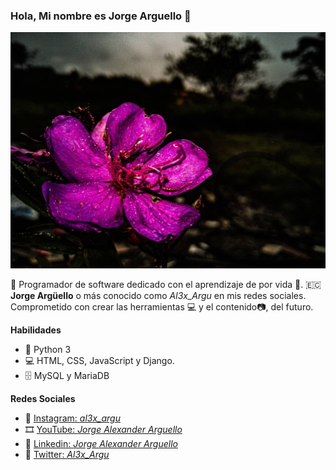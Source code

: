 ### Hola, Mi nombre es Jorge Arguello 👋
![Banner](Imagenes/banner.jpg)

🤖 Programador de software dedicado con el aprendizaje de por vida 📘. 🇪🇨 **Jorge Argüello** o más conocido como *Al3x_Argu* en mis redes sociales. Comprometido con crear las herramientas 💻 y el contenido📷, del futuro.

**Habilidades**
- 🐍 Python 3
- 💻 HTML, CSS, JavaScript y Django.
- 🗄 MySQL y MariaDB

**Redes Sociales**
- 📸 [Instagram: *al3x_argu*](https://www.instagram.com/al3x_argu/)
- 🎞 [YouTube: *Jorge Alexander Arguello*](https://www.youtube.com/channel/UCVgabwEiFAunNH6c7abqoCQ)
- 💼 [Linkedin: *Jorge Alexander Arguello*](https://www.linkedin.com/in/jorge-alexander-arg%C3%BCello-416701179)
- 🐤 [Twitter: *Al3x_Argu*](https://twitter.com/Al3x_Argu)
